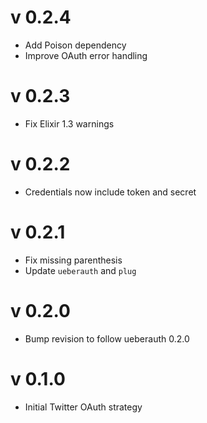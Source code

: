 # v 0.2.4

* Add Poison dependency
* Improve OAuth error handling

# v 0.2.3

* Fix Elixir 1.3 warnings

# v 0.2.2

* Credentials now include token and secret

# v 0.2.1

* Fix missing parenthesis
* Update `ueberauth` and `plug`

# v 0.2.0

* Bump revision to follow ueberauth 0.2.0

# v 0.1.0

* Initial Twitter OAuth strategy
